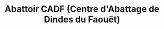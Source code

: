 ---
title: "Abattoir CADF (Centre d'Abattage de Dindes du Faouët)"
url: /le-faouet/abattoir-cadf-centre-dabattage-de-dindes-du-faouet/
shop: Metzgerei
---